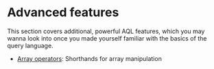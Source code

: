 Advanced features
=================

This section covers additional, powerful AQL features, which you may wanna look
into once you made yourself familiar with the basics of the query language.

- [Array operators](ArrayOperators.md): Shorthands for array manipulation
